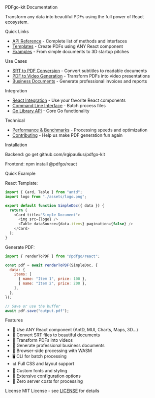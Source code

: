PDFgo-kit Documentation

Transform any data into beautiful PDFs using the full power of React ecosystem.

Quick Links

- [API Reference](api.md) - Complete list of methods and interfaces
- [Templates](templates.md) - Create PDFs using ANY React component
- [Examples](examples.md) - From simple documents to 3D startup pitches

Use Cases

- [SRT to PDF Conversion](guides/srt2pdf.md) - Convert subtitles to readable documents
- [PDF to Video Generation](guides/pdf2mp4.md) - Transform PDFs into video presentations
- [Business Documents](guides/invoices.md) - Generate professional invoices and reports

Integration

- [React Integration](integration/react.md) - Use your favorite React components
- [Command Line Interface](integration/cli.md) - Batch process files
- [Go Library API](integration/api.md) - Core Go functionality

Technical

- [Performance & Benchmarks](performance.md) - Processing speeds and optimization
- [Contributing](contributing.md) - Help us make PDF generation fun again

Installation

Backend:
go get github.com/irgipaulius/pdfgo-kit

Frontend:
npm install @pdfgo/react

Quick Example

React Template:

```javascript
import { Card, Table } from "antd";
import logo from "./assets/logo.png";

export default function SimpleDoc({ data }) {
  return (
    <Card title="Simple Document">
      <img src={logo} />
      <Table dataSource={data.items} pagination={false} />
    </Card>
  );
}
```

Generate PDF:

```javascript
import { renderToPDF } from "@pdfgo/react";

const pdf = await renderToPDF(SimpleDoc, {
  data: {
    items: [
      { name: "Item 1", price: 100 },
      { name: "Item 2", price: 200 },
    ],
  },
});

// Save or use the buffer
await pdf.save("output.pdf");
```

Features

- 🎨 Use ANY React component (AntD, MUI, Charts, Maps, 3D...)
- 📄 Convert SRT files to beautiful documents
- 🎥 Transform PDFs into videos
- 💼 Generate professional business documents
- 🚀 Browser-side processing with WASM
- 🖥️ CLI for batch processing
- 📊 Full CSS and layout support
- 🌈 Custom fonts and styling
- 🔧 Extensive configuration options
- 🎯 Zero server costs for processing

License
MIT License - see [LICENSE](../LICENSE) for details
